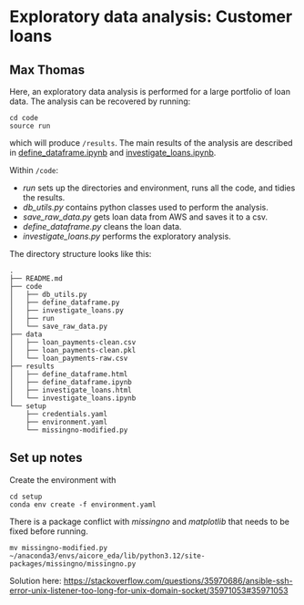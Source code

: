 # Exploratory data analysis: Customer loans
## Max Thomas
Here, an exploratory data analysis is performed for a large portfolio of loan data. The analysis can be recovered by running:
```
cd code
source run
``` 
which will produce ```/results```. The main results of the analysis are described in [define_dataframe.ipynb](/results/define_dataframe.ipynb) and [investigate_loans.ipynb](/results/investigate_loans.ipynb).

Within ```/code```:
- *run* sets up the directories and environment, runs all the code, and tidies the results.
- *db_utils.py* contains python classes used to perform the analysis.
- *save_raw_data.py* gets loan data from AWS and saves it to a csv.
- *define_dataframe.py* cleans the loan data.
- *investigate_loans.py* performs the exploratory analysis.

The directory structure looks like this:
```
.
├── README.md
├── code
│   ├── db_utils.py
│   ├── define_dataframe.py
│   ├── investigate_loans.py
│   ├── run
│   └── save_raw_data.py
├── data
│   ├── loan_payments-clean.csv
│   ├── loan_payments-clean.pkl
│   └── loan_payments-raw.csv
├── results
│   ├── define_dataframe.html
│   ├── define_dataframe.ipynb
│   ├── investigate_loans.html
│   └── investigate_loans.ipynb
└── setup
    ├── credentials.yaml
    ├── environment.yaml
    └── missingno-modified.py
```

## Set up notes
Create the environment with 
```
cd setup
conda env create -f environment.yaml
```

There is a package conflict with *missingno* and *matplotlib* that needs to be fixed before running.
```
mv missingno-modified.py ~/anaconda3/envs/aicore_eda/lib/python3.12/site-packages/missingno/missingno.py
```

Solution here:
https://stackoverflow.com/questions/35970686/ansible-ssh-error-unix-listener-too-long-for-unix-domain-socket/35971053#35971053